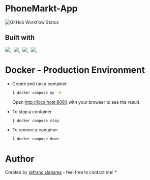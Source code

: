 # PhoneMarkt-App

![GitHub Workflow Status](https://img.shields.io/github/actions/workflow/status/francislagares/phonemarkt-app/tests.yaml?style=for-the-badge)
## Built with

<p>
  <a href='https://www.vitejs.dev/'>
		<img src='https://img.shields.io/badge/vite-646CFF?logoWidth=30&labelColor=black&style=for-the-badge&logo=vite' />
	</a>
    &nbsp;
  <a href='https://www.react.org/'>
		<img src='https://img.shields.io/badge/react-61DAFB?logoWidth=30&labelColor=black&style=for-the-badge&logo=react' />
	</a>
  &nbsp;
  <a href='https://redux-toolkit.js.org/'>
    <img src="https://img.shields.io/badge/Redux-764ABC.svg?style=for-the-badge&logo=Redux&logoColor=white" />
  </a>
  &nbsp;
  <a href='https://www.typescriptlang.org/'>
    <img src="https://img.shields.io/badge/typescript-007ACC.svg?&style=for-the-badge&logo=typescript&logoColor=white" />
  </a>
  &nbsp;
</p>


# Docker - Production Environment

- Create and run a container

  ```bash
  $ docker compose up -d
  ```
  Open [http://localhost:8080](http://localhost:8080) with your browser to see the
  result.

- To stop a container

  ```bash
  $ docker compose stop
  ```
- To remove a container

  ```bash
  $ docker compose down
  ```
# Author


Created by [@francislagares](https://www.linkedin.com/in/francislagares/) - feel free to contact me!
* 